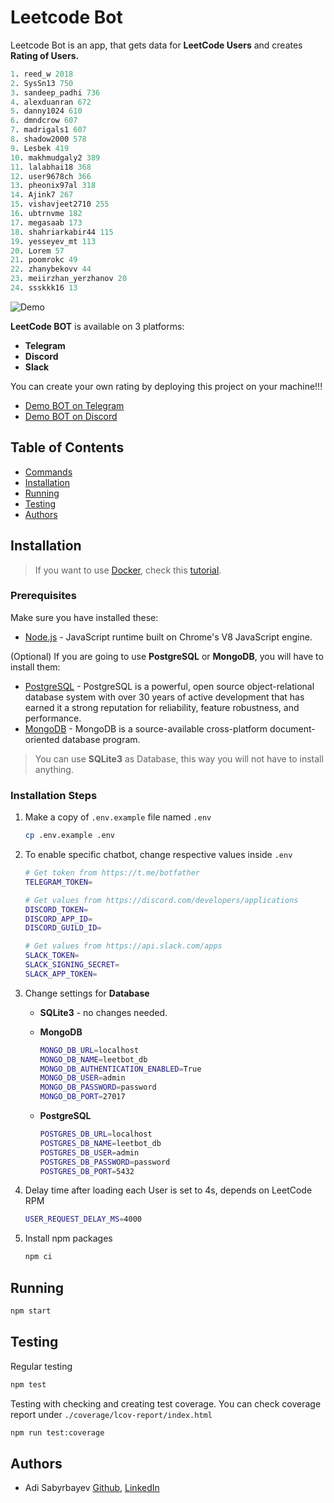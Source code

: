 # Leetcode Bot
Leetcode Bot is an app, that gets data for **LeetCode Users** and creates **Rating of Users.**

```s
1. reed_w 2018
2. SysSn13 750
3. sandeep_padhi 736
4. alexduanran 672
5. danny1024 610
6. dmndcrow 607
7. madrigals1 607
8. shadow2000 578
9. Lesbek 419
10. makhmudgaly2 389
11. lalabhai18 368
12. user9678ch 366
13. pheonix97al 318
14. Ajink7 267
15. vishavjeet2710 255
16. ubtrnvme 182
17. megasaab 173
18. shahriarkabir44 115
19. yesseyev_mt 113
20. Lorem 57
21. poomrokc 49
22. zhanybekovv 44
23. meiirzhan_yerzhanov 20
24. ssskkk16 13
```

![Demo](https://i.imgur.com/tdg7Wwr.png)

**LeetCode BOT** is available on 3 platforms:
- **Telegram**
- **Discord**
- **Slack**

You can create your own rating by deploying this project on your machine!!!

- [Demo BOT on Telegram](https://t.me/l33tcode_bot)
- [Demo BOT on Discord](https://discord.gg/Zuvpjr3v)

## Table of Contents

- [Commands](docs/Commands.md)
- [Installation](#Installation)
- [Running](#Running)
- [Testing](#Testing)
- [Authors](#Authors)

## Installation

> If you want to use [Docker](https://www.docker.com/), check this [tutorial](/docs/Docker.md).

### Prerequisites

Make sure you have installed these:

- [Node.js](https://nodejs.org/en/) - JavaScript runtime built on Chrome's V8 JavaScript engine.

(Optional) If you are going to use **PostgreSQL** or **MongoDB**, you will have to install them:
- [PostgreSQL](https://www.postgresql.org/) - PostgreSQL is a powerful, open source object-relational database system with over 30 years of active development that has earned it a strong reputation for reliability, feature robustness, and performance.
- [MongoDB](https://www.mongodb.com/) - MongoDB is a source-available cross-platform document-oriented database program.

> You can use **SQLite3** as Database, this way you will not have to install anything.

### Installation Steps

1. Make a copy of `.env.example` file named `.env`

    ```bash
    cp .env.example .env
    ```

2. To enable specific chatbot, change respective values inside `.env`

    ```bash
    # Get token from https://t.me/botfather
    TELEGRAM_TOKEN=

    # Get values from https://discord.com/developers/applications
    DISCORD_TOKEN=
    DISCORD_APP_ID=
    DISCORD_GUILD_ID=

    # Get values from https://api.slack.com/apps
    SLACK_TOKEN=
    SLACK_SIGNING_SECRET=
    SLACK_APP_TOKEN=
    ```

3. Change settings for **Database**

    - **SQLite3** - no changes needed.

    - **MongoDB**
        ```bash
        MONGO_DB_URL=localhost
        MONGO_DB_NAME=leetbot_db
        MONGO_DB_AUTHENTICATION_ENABLED=True
        MONGO_DB_USER=admin
        MONGO_DB_PASSWORD=password
        MONGO_DB_PORT=27017
        ```

    - **PostgreSQL**
        ```bash
        POSTGRES_DB_URL=localhost
        POSTGRES_DB_NAME=leetbot_db
        POSTGRES_DB_USER=admin
        POSTGRES_DB_PASSWORD=password
        POSTGRES_DB_PORT=5432
        ```

4. Delay time after loading each User is set to 4s, depends on LeetCode RPM

    ```bash
    USER_REQUEST_DELAY_MS=4000
    ```

5. Install npm packages

    ```bash
    npm ci
    ```

## Running

```bash
npm start
```

## Testing

Regular testing

```bash
npm test
```

Testing with checking and creating test coverage. You can check coverage report
under `./coverage/lcov-report/index.html`

```bash
npm run test:coverage
```

## Authors
- Adi Sabyrbayev [Github](https://github.com/madrigals1), [LinkedIn](https://www.linkedin.com/in/madrigals1/)
